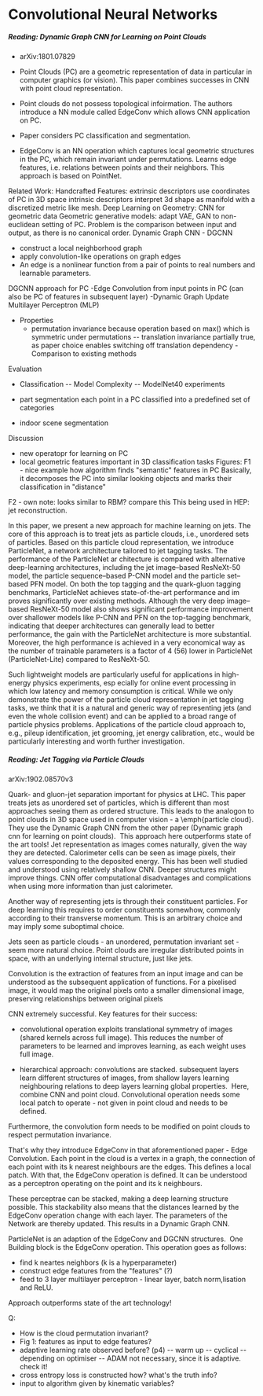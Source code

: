 # Convolutional Neural Networks

##### Reading: Dynamic Graph CNN for Learning on Point Clouds
- arXiv:1801.07829

- Point Clouds (PC) are a geometric representation of data in particular in computer graphics (or vision). This paper combines successes in CNN with point cloud representation.
- Point clouds do not possess topological infoirmation. The authors introduce a NN module called EdgeConv which allows CNN application on PC.
- Paper considers PC classification and segmentation. 
- EdgeConv is an NN operation which captures local geometric structures in the PC, which remain invariant under permutations. Learns edge features, i.e. relations between points and their neighbors. This approach is based on PointNet.

Related Work:
Handcrafted Features:
extrinsic descriptors use coordinates of PC in 3D space
intrinsic descriptors interpret 3d shape as manifold with a discretized metric
like mesh.
Deep Learning on Geometry: CNN for geometric data
Geometric generative models: adapt VAE, GAN to non-euclidean setting of PC.
Problem is the comparison between input and output, as there is no canonical
order.
Dynamic Graph CNN - DGCNN
- construct a local neighborhood graph
- apply convolution-like operations on graph edges
- An edge is a nonlinear function from a pair of points to real numbers and
learnable parameters.

DGCNN approach for PC
-Edge Convolution
from input points in PC (can also be PC of features in subsequent layer)
-Dynamic Graph Update
Multilayer Perceptron (MLP)

- Properties
	- permutation invariance
because operation based on max() which is symmetric under permutations
-- translation invariance
partially true, as paper choice enables switching off translation dependency
-Comparison to existing methods

Evaluation
- Classification
-- Model Complexity
-- ModelNet40 experiments

- part segmentation
each point in a PC classified into a predefined set of categories
- indoor scene segmentation

Discussion
- new operatopr for learning on PC
- local geometric features important in 3D classification tasks
Figures:
F1 - nice example how algorithm finds "semantic" features in PC
Basically, it decomposes the PC into similar looking objects and marks their
classification in "distance"

F2 - own note: looks similar to RBM? compare this
This being used in HEP: jet reconstruction.

In this paper, we present a new approach for machine
learning on jets. The core of this approach is to treat
jets as particle clouds, i.e., unordered sets of particles.
Based on this particle cloud representation, we introduce
ParticleNet, a network architecture tailored to jet tagging tasks. The performance of the ParticleNet ar
chitecture is compared with alternative deep-learning architectures, including the jet image–based ResNeXt-50
model, the particle sequence–based P-CNN model and
the particle set–based PFN model. On both the top
tagging and the quark-gluon tagging benchmarks, ParticleNet achieves state-of-the-art performance and im
proves significantly over existing methods. Although the
very deep image–based ResNeXt-50 model also shows significant performance improvement over shallower models
like P-CNN and PFN on the top-tagging benchmark, indicating that deeper architectures can generally lead to better performance, the gain with the ParticleNet architecture is more substantial. Moreover, the high performance is achieved in a very economical way as the number of trainable parameters is a factor of 4 (56) lower in
ParticleNet (ParticleNet-Lite) compared to ResNeXt-50.

Such lightweight models are particularly useful for applications in high-energy physics experiments, esp
ecially for
online event processing in which low latency and memory
consumption is critical.
While we only demonstrate the power of the particle
cloud representation in jet tagging tasks, we think that
it is a natural and generic way of representing jets (and
even the whole collision event) and can be applied to a
broad range of particle physics problems. Applications
of the particle cloud approach to, e.g., pileup identification, jet grooming, jet energy calibration, etc., would be
particularly interesting and worth further investigation.


##### Reading: Jet Tagging via Particle Clouds
arXiv:1902.08570v3

Quark- and gluon-jet separation important for physics at LHC. This paper treats
jets as unordered set of particles, which is different than most approaches
seeing them as ordered structure. This leads to the analogon to point clouds in
3D space used in computer vision - a \emph{particle cloud}. They use the Dynamic
Graph CNN from the other paper (Dynamic graph cnn for learning on
point clouds).  This approach here outperforms state of the art tools!
Jet representation as images comes naturally, given the way they are detected.
Calorimeter cells can be seen as image pixels, their values corresponding to the
deposited energy. This has been well studied and understood using relatively
shallow CNN. Deeper structures might improve things. CNN offer computational
disadvantages and complications when using more information than just
calorimeter.

Another way of representing jets is through their constituent particles. For
deep learning this
requires to order constituents somewhow, commonly according to their transverse
momentum. This is an arbitrary choice and may imply some suboptimal choice.

Jets seen as particle clouds - an unordered, permutation invariant set -  seem
more natural choice. Point clouds are irregular distributed points in space,
with an underlying internal structure, just like jets. 
  
Convolution is the extraction of features from an input image and can be
understood as the subsequent application of functions. For a pixelised image, it
would map the original pixels onto a smaller dimensional image, preserving
relationships between original pixels 

CNN extremely successful. Key features for their success: 
- convolutional operation exploits translational symmetry of images (shared
kernels across full image). This reduces the number of parameters to be learned
and improves learning, as each weight uses full image. 

- hierarchical approach: convolutions are stacked. subsequent layers learn
different structures of images, from shallow layers learning neighbouring
relations to deep layers learning global properties. 
Here, combine CNN and point cloud. Convolutional operation needs some local
patch to operate - not given in point cloud and needs to be defined.

Furthermore, the convolution form needs to be modified on point clouds to
respect permutation invariance.

That's why they introduce EdgeConv in that aforementioned paper - Edge
Convolution. Each point in the cloud is a vertex in a graph, the connection of
each point with its k nearest neighbours are the edges. This defines a local
patch. With that, the EdgeConv operation is defined. It can be understood as a
perceptron operating on the point and its k neighbours.

These perceptrae can be stacked, making a deep learning structure possible. This stackability also means that the distances learned by the EdgeConv operation change with each layer. The parameters of the Network are thereby updated. This results in a Dynamic Graph CNN.

ParticleNet is an adaption of the EdgeConv and DGCNN structures. 
One Building block is the EdgeConv operation. This operation goes as follows:
- find k neartes neighbors (k is a hyperparameter)
- construct edge features from the "features" (?)
- feed to 3 layer multilayer perceptron - linear layer, batch norm,lisation and ReLU.

Approach outperforms state of the art technology!
  
Q: 
- How is the cloud permutation invariant? 
- Fig 1: features as input to edge features?
- adaptive learning rate observed before? (p4)
-- warm up
-- cyclical
-- depending on optimiser
-- ADAM not necessary, since it is adaptive. check it!
- cross entropy loss is constructed how? what's the truth info?
- input to algorithm given by kinematic variables?